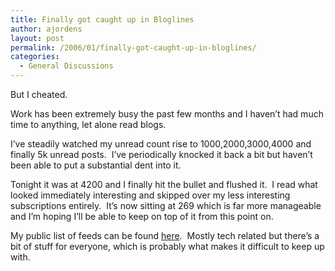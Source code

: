 ```yaml
---
title: Finally got caught up in Bloglines
author: ajordens
layout: post
permalink: /2006/01/finally-got-caught-up-in-bloglines/
categories:
  - General Discussions
---
```

But I cheated.

Work has been extremely busy the past few months and I haven&#8217;t had much time to anything, let alone read blogs.

I&#8217;ve steadily watched my unread count rise to 1000,2000,3000,4000 and finally 5k unread posts.  I&#8217;ve periodically knocked it back a bit but haven&#8217;t been able to put a substantial dent into it.

Tonight it was at 4200 and I finally hit the bullet and flushed it.  I read what looked immediately interesting and skipped over my less interesting subscriptions entirely.  It&#8217;s now sitting at 269 which is far more manageable and I&#8217;m hoping I&#8217;ll be able to keep on top of it from this point on.

My public list of feeds can be found <a target="_blank" title="here" href="http://www.bloglines.com/public/AdamJordens">here</a>.  Mostly tech related but there&#8217;s a bit of stuff for everyone, which is probably what makes it difficult to keep up with.